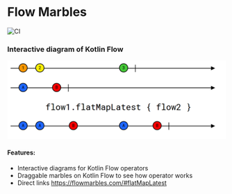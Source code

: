 # Flow Marbles
![CI](https://github.com/rougsig/flowmarbles/workflows/CI/badge.svg?branch=master)
### Interactive diagram of Kotlin Flow

![site](./readme/site.png)

#### Features:

- Interactive diagrams for Kotlin Flow operators
- Draggable marbles on Kotlin Flow to see how operator works
- Direct links https://flowmarbles.com/#flatMapLatest
